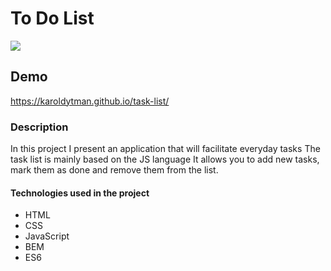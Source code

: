 # To Do List

 <img src = https://github.com/karoldytman/task-list/blob/main/images/AnimationToDoTasks.gif>

## Demo

https://karoldytman.github.io/task-list/

### Description

In this project I present an application that will facilitate everyday tasks 
The task list is mainly based on the JS language It allows you to add new tasks, 
mark them as done and remove them from the list.

#### Technologies used in the project

   - HTML
   - CSS
   - JavaScript
   - BEM
   - ES6
